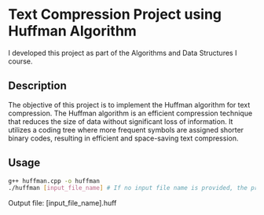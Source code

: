 # Text Compression Project using Huffman Algorithm
I developed this project as part of the Algorithms and Data Structures I course.

## Description
The objective of this project is to implement the Huffman algorithm for text compression. The Huffman algorithm is an efficient compression technique that reduces the size of data without significant loss of information. It utilizes a coding tree where more frequent symbols are assigned shorter binary codes, resulting in efficient and space-saving text compression.

## Usage
```bash
g++ huffman.cpp -o huffman
./huffman [input_file_name] # If no input file name is provided, the program will default to "input.txt".
```

Output file: [input_file_name].huff